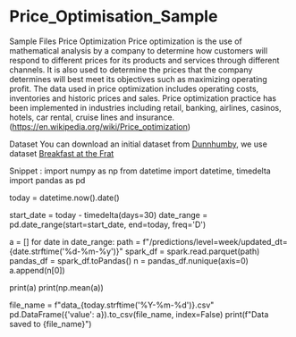 # Price_Optimisation_Sample
Sample Files
Price Optimization
Price optimization is the use of mathematical analysis by a company to determine how customers will respond to different prices for its products and services through different channels. It is also used to determine the prices that the company determines will best meet its objectives such as maximizing operating profit. The data used in price optimization includes operating costs, inventories and historic prices and sales. Price optimization practice has been implemented in industries including retail, banking, airlines, casinos, hotels, car rental, cruise lines and insurance. (https://en.wikipedia.org/wiki/Price_optimization)

Dataset
You can download an initial dataset from [Dunnhumby](https://www.dunnhumby.com), we use dataset [Breakfast at the Frat](https://www.dunnhumby.com/sites/default/files/sourcefiles/dunnhumby_Breakfast-at-the-Frat.zip)



Snippet : 
import numpy as np
from datetime import datetime, timedelta
import pandas as pd

today = datetime.now().date()

start_date = today - timedelta(days=30)
date_range = pd.date_range(start=start_date, end=today, freq='D')

a = []
for date in date_range:
    path = f"/predictions/level=week/updated_dt={date.strftime('%d-%m-%y')}"
    spark_df = spark.read.parquet(path)
    pandas_df = spark_df.toPandas()
    n = pandas_df.nunique(axis=0)
    a.append(n[0])

print(a)
print(np.mean(a))


file_name = f"data_{today.strftime('%Y-%m-%d')}.csv"
pd.DataFrame({'value': a}).to_csv(file_name, index=False)
print(f"Data saved to {file_name}")
